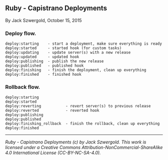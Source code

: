 ## Ruby - Capistrano Deployments

By Jack Szwergold, October 15, 2015

### Deploy flow.

	deploy:starting    - start a deployment, make sure everything is ready
	deploy:started     - started hook (for custom tasks)
	deploy:updating    - update server(s) with a new release
	deploy:updated     - updated hook
	deploy:publishing  - publish the new release
	deploy:published   - published hook
	deploy:finishing   - finish the deployment, clean up everything
	deploy:finished    - finished hook

### Rollback flow.

	deploy:starting
	deploy:started
	deploy:reverting           - revert server(s) to previous release
	deploy:reverted            - reverted hook
	deploy:publishing
	deploy:published
	deploy:finishing_rollback  - finish the rollback, clean up everything
	deploy:finished

***

*Ruby - Capistrano Deployments (c) by Jack Szwergold. This work is licensed under a Creative Commons Attribution-NonCommercial-ShareAlike 4.0 International License (CC-BY-NC-SA-4.0).*